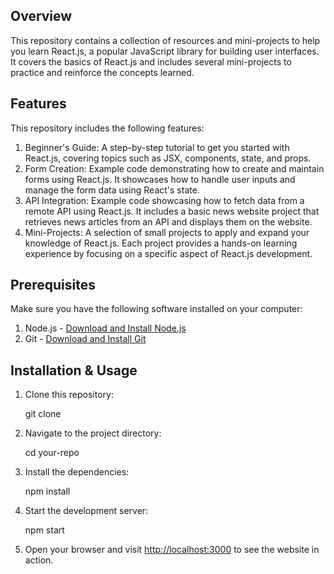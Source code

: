 ## Overview

This repository contains a collection of resources and mini-projects to help you learn React.js, a popular JavaScript library for building user interfaces. It covers the basics of React.js and includes several mini-projects to practice and reinforce the concepts learned.

## Features

This repository includes the following features:

1. Beginner's Guide: A step-by-step tutorial to get you started with React.js, covering topics such as JSX, components, state, and props.
2. Form Creation: Example code demonstrating how to create and maintain forms using React.js. It showcases how to handle user inputs and manage the form data using React's state.
3. API Integration: Example code showcasing how to fetch data from a remote API using React.js. It includes a basic news website project that retrieves news articles from an API and displays them on the website.
4. Mini-Projects: A selection of small projects to apply and expand your knowledge of React.js. Each project provides a hands-on learning experience by focusing on a specific aspect of React.js development.

## Prerequisites

Make sure you have the following software installed on your computer:

1. Node.js - [Download and Install Node.js](https://nodejs.org/en/download/)
2. Git - [Download and Install Git](https://git-scm.com/downloads)

## Installation & Usage

1. Clone this repository:
   
   git clone 
   

2. Navigate to the project directory:
   
   cd your-repo
   

3. Install the dependencies:
   
   npm install
   

4. Start the development server:
   
   npm start
   

5. Open your browser and visit [http://localhost:3000](http://localhost:3000) to see the website in action.
